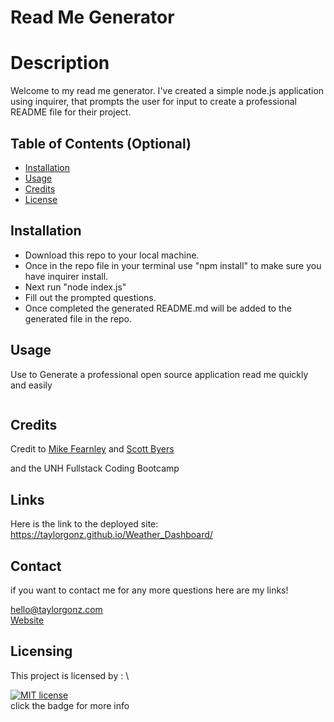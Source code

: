 # Read Me Generator

# Description

Welcome to my read me generator. I've created a simple node.js application using inquirer, that prompts the user for input to create a professional README file for their project.

## Table of Contents (Optional)


* [Installation](#installation)
* [Usage](#usage)
* [Credits](#credits)
* [License](#license)


## Installation

- Download this repo to your local machine.
- Once in the repo file in your terminal use "npm install" to make sure you have inquirer install.
- Next run "node index.js"
- Fill out the prompted questions.
- Once completed the generated README.md will be added to the generated file in the repo.



## Usage 

Use to Generate a professional open source application read me quickly and easily


```md

```


## Credits
Credit to [Mike Fearnley](https://michaelfearnley.com/) and [Scott Byers](https://github.com/switch120)

and the UNH Fullstack Coding Bootcamp

## Links 
Here is the link to the deployed site: https://taylorgonz.github.io/Weather_Dashboard/
## Contact

if you want to contact me for any more questions here are my links!

hello@taylorgonz.com
<br>
[Website](http://www.taylorgonz.com)

## Licensing
This project is licensed by : \

[![MIT license](https://img.shields.io/badge/License-MIT-blue.svg)](https://lbesson.mit-license.org/) \
click the badge for more info